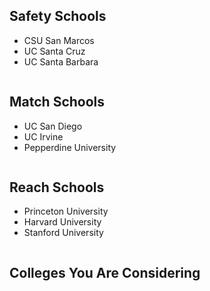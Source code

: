 <html lang="en">
<head>
    <meta charset="UTF-8">
    <meta name="viewport" content="width=device-width, initial-scale=1.0">
    <title>My List</title>
    <link rel="stylesheet" href="css/style.css">
</head>
<body>
    <div class="trifold">
        <div class="column">
            <h2><b>Safety Schools</b></h2>
            <ul>
                <li>CSU San Marcos</li>
                <li>UC Santa Cruz</li>
                <li>UC Santa Barbara</li>
            </ul>
        </div>
        <div class="column">
            <h2><b>Match Schools</b></h2>
            <ul>
                <li>UC San Diego</li>
                <li>UC Irvine</li>
                <li>Pepperdine University</li>
            </ul>
        </div>
        <div class="column">
            <h2><b>Reach Schools</b></h2>
            <ul>
                <li>Princeton University</li>
                <li>Harvard University</li>
                <li>Stanford University</li>
            </ul>
        </div>
    </div>
    <h2>Colleges You Are Considering</h2>
    <ul id="userList"></ul>
    <footer>
        <!-- Footer content goes here -->
    </footer>

</body>
</html>